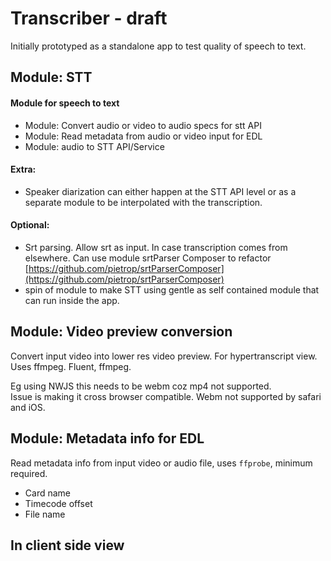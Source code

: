 # Transcriber - draft

<!--
- Component/part description 
- Related projects. Eg parts that look good, or previous implementations. But might not be considered for implementation options 
- Implementations Options considered
- Current implementation 
- What needs refactoring 
--> 






Initially prototyped as a standalone app to test quality of speech to text.

<!--TODO: add link to transcriber ---> 


## Module: STT

#### Module for speech to text 

* Module: Convert audio or video to audio specs for stt API
* Module: Read metadata from audio or video input  for EDL
* Module: audio to STT API/Service

#### Extra: 

* Speaker diarization can either happen at the STT API level or as a separate module to be interpolated with the transcription.

#### Optional:

*  Srt parsing. Allow srt as input. In case transcription comes from elsewhere.  Can use module srtParser Composer to refactor [https://github.com/pietrop/srtParserComposer](https://github.com/pietrop/srtParserComposer)
*  spin of module to make STT using gentle as self contained module that can run inside the app.

## Module: Video preview conversion

Convert input video into lower res video preview. For hypertranscript view.   
Uses ffmpeg. Fluent, ffmpeg.

Eg using NWJS this needs to be webm coz mp4 not supported.   
Issue is making it cross browser compatible. Webm not supported by safari and iOS.

## Module: Metadata info for EDL

Read metadata info from input video or audio file, uses `ffprobe`, minimum required. 

*  Card name
* Timecode offset
* File name


## In client side view

<!-- TODO: Add balsamiq mockup from google doc --> 




